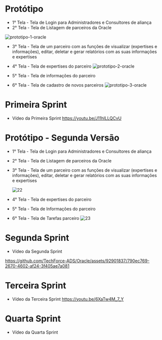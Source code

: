 # Protótipo 
- 1° Tela - Tela de Login para Administradores e Consultores de aliança
- 2° Tela - Tela de Listagem de parceiros da Oracle

  
![prototipo-1-oracle](https://github.com/TechForce-ADS/Oracle/assets/92901837/25f5009d-5e03-4bfe-bdca-8fb12dbdd2e6)



- 3° Tela - Tela de um parceiro com as funções de visualizar (expertises e informações), editar, deletar e gerar relatórios com as suas informações e expertises
- 4° Tela - Tela de expertises do parceiro
![prototipo-2-oracle](https://github.com/TechForce-ADS/Oracle/assets/92901837/5418f05d-6b5a-4df4-a109-4bedcb32e02e)


- 5° Tela - Tela de informações do parceiro 
- 6° Tela - Tela de cadastro de novos parceiros
![prototipo-3-oracle](https://github.com/TechForce-ADS/Oracle/assets/92901837/947da92d-4e81-4223-b184-292f1decc0c3)


# Primeira Sprint
- Vídeo da Primeira Sprint
    https://youtu.be/J11hILLQCvU

# Protótipo - Segunda Versão
- 1° Tela - Tela de Login para Administradores e Consultores de aliança
- 2° Tela - Tela de Listagem de parceiros da Oracle
- 3° Tela - Tela de um parceiro com as funções de visualizar (expertises e informações), editar, deletar e gerar relatórios com as suas informações e expertises

  ![22](https://github.com/TechForce-ADS/Oracle/assets/101806264/2ea1bf93-c2d7-4137-b72e-31a8e08b7863)

- 4° Tela - Tela de expertises do parceiro
- 5° Tela - Tela de Informações do parceiro 
- 6° Tela - Tela de Tarefas parceiro
![23](https://github.com/TechForce-ADS/Oracle/assets/101806264/aed4e7e8-1d6e-4c59-a5e9-5958a344676d)

# Segunda Sprint
- Vídeo da Segunda Sprint


https://github.com/TechForce-ADS/Oracle/assets/92901837/790ec769-2670-4602-af24-3f405ae7a081

# Terceira Sprint
- Vídeo da Terceira Sprint
  https://youtu.be/6XaTw4M_7_Y 

# Quarta Sprint
- Vídeo da Quarta Sprint






